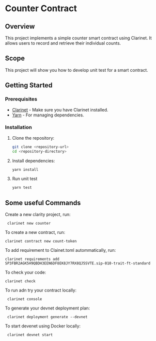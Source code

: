 # Counter Contract

## Overview
This project implements a simple counter smart contract using Clarinet. It allows users to record and retrieve their individual counts.

## Scope
This project will show you how to develop unit test for a smart contract.

## Getting Started

### Prerequisites
- [Clarinet](https://docs.clarinet.xyz/) - Make sure you have Clarinet installed.
- [Yarn](https://yarnpkg.com/) - For managing dependencies.

### Installation
1. Clone the repository:
   ```bash
   git clone <repository-url>
   cd <repository-directory>
   ```

2. Install dependencies:
   ```bash
   yarn install
   ```

3. Run unit test
   ```bash
   yarn test
   ```

## Some useful Commands

Create a new clarity project, run:
```
 clarinet new counter
```

To create a new contract, run:
```
clarinet contract new count-token   
```

To add requirement to Clainet.toml autommatically, run:
 ```
 clarinet requirements add SP3FBR2AGK5H9QBDH3EEN6DF8EK8JY7RX8QJ5SVTE.sip-010-trait-ft-standard    
```

To check your code:
```
clarinet check
```
To run adn try your contract locally:
```
 clarinet console
```

To generate your devnet deployment plan:
```
 clarinet deployment generate --devnet          
```
 
To start devenet using Docker locally:
```
 clarinet devnet start
```